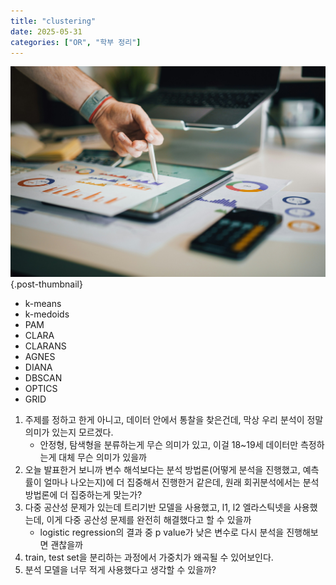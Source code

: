 ```yaml
---
title: "clustering"
date: 2025-05-31
categories: ["OR", "학부 정리"]
---
```


![](/img/stat-thumb.jpg){.post-thumbnail}

- k-means
- k-medoids
- PAM
- CLARA
- CLARANS
- AGNES
- DIANA
- DBSCAN
- OPTICS
- GRID

1. 주제를 정하고 한게 아니고, 데이터 안에서 통찰을 찾은건데, 막상 우리 분석이 정말 의미가 있는지 모르겠다.
    - 안정형, 탐색형을 분류하는게 무슨 의미가 있고, 이걸 18~19세 데이터만 측정하는게 대체 무슨 의미가 있을까
1. 오늘 발표한거 보니까 변수 해석보다는 분석 방법론(어떻게 분석을 진행했고, 예측률이 얼마나 나오는지)에 더 집중해서 진행한거 같은데, 원래 회귀분석에서는 분석 방법론에 더 집중하는게 맞는가?
1. 다중 공산성 문제가 있는데 트리기반 모델을 사용했고, l1, l2 엘라스틱넷을 사용했는데, 이게 다중 공산성 문제를 완전히 해결했다고 할 수 있을까
    - logistic regression의 결과 중 p value가 낮은 변수로 다시 분석을 진행해보면 괜찮을까
1. train, test set을 분리하는 과정에서 가중치가 왜곡될 수 있어보인다.
1. 분석 모델을 너무 적게 사용했다고 생각할 수 있을까?

